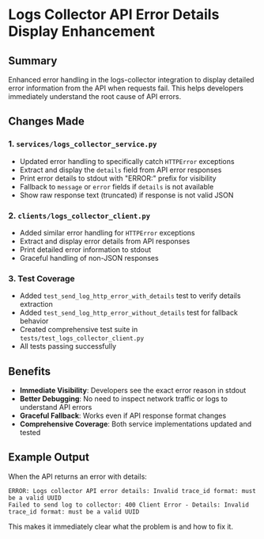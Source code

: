 # Logs Collector API Error Details Display Enhancement

## Summary
Enhanced error handling in the logs-collector integration to display detailed error information from the API when requests fail. This helps developers immediately understand the root cause of API errors.

## Changes Made

### 1. `services/logs_collector_service.py`
- Updated error handling to specifically catch `HTTPError` exceptions
- Extract and display the `details` field from API error responses
- Print error details to stdout with "ERROR:" prefix for visibility
- Fallback to `message` or `error` fields if `details` is not available
- Show raw response text (truncated) if response is not valid JSON

### 2. `clients/logs_collector_client.py`
- Added similar error handling for `HTTPError` exceptions
- Extract and display error details from API responses
- Print detailed error information to stdout
- Graceful handling of non-JSON responses

### 3. Test Coverage
- Added `test_send_log_http_error_with_details` test to verify details extraction
- Added `test_send_log_http_error_without_details` test for fallback behavior
- Created comprehensive test suite in `tests/test_logs_collector_client.py`
- All tests passing successfully

## Benefits
- **Immediate Visibility**: Developers see the exact error reason in stdout
- **Better Debugging**: No need to inspect network traffic or logs to understand API errors
- **Graceful Fallback**: Works even if API response format changes
- **Comprehensive Coverage**: Both service implementations updated and tested

## Example Output
When the API returns an error with details:
```
ERROR: Logs collector API error details: Invalid trace_id format: must be a valid UUID
Failed to send log to collector: 400 Client Error - Details: Invalid trace_id format: must be a valid UUID
```

This makes it immediately clear what the problem is and how to fix it.
